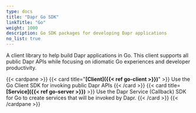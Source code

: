 ```yaml
---
type: docs
title: "Dapr Go SDK"
linkTitle: "Go"
weight: 1000
description: Go SDK packages for developing Dapr applications
no_list: true
---
```


A client library to help build Dapr applications in Go. This client supports all public Dapr APIs while focusing on idiomatic Go experiences and developer productivity.

{{< cardpane >}}
{{< card title="**[Client]({{< ref go-client  >}})**" >}}
  Use the Go Client SDK for invoking public Dapr APIs
{{< /card >}}
{{< card title=**[Service]({{< ref go-server >}})** >}}
  Use the Dapr Service (Callback) SDK for Go to create services that will be invoked by Dapr.
{{< /card >}}
{{< /cardpane >}}